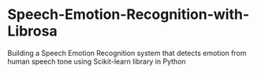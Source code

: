 # Speech-Emotion-Recognition-with-Librosa
Building a Speech Emotion Recognition system that detects emotion from human speech tone using Scikit-learn library in Python
